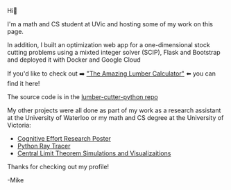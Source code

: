 Hi👋

I'm a math and CS student at UVic and hosting some of my work on this page. 

In addition, I built an optimization web app for a one-dimensional stock cutting problems using a mixted integer solver (SCIP), Flask and Bootstrap and deployed it with Docker and Google Cloud 

If you'd like to check out :arrow_right: ["The Amazing Lumber Calculator"](https://lumber-calculator-python-kmrqin4jgq-uc.a.run.app/calc) :arrow_left:  you can find it here! 

The source code is in the [lumber-cutter-python repo](https://github.com/mjshehan/lumber-calculator-python)

My other projects were all done as part of my work as a research assistant at the University of Waterloo or my math and CS degree at the University of Victoria:

* [Cognitive Effort Research Poster](https://github.com/mjshehan/cognitive-effort/blob/main/Cog-Sci%20Poster-%20Publisher%20-%201.8.pdf)
* [Python Ray Tracer](https://github.com/mjshehan/ray-tracer-python)
* [Central Limit Theorem Simulations and Visualizaitions]( https://github.com/mjshehan/CLT-simulations-R/blob/main/Z-square-CLT-demo.pdf)

Thanks for checking out my profile!

-Mike


<!---
mjshehan/mjshehan is a ✨ special ✨ repository because its `README.md` (this file) appears on your GitHub profile.
You can click the Preview link to take a look at your changes.
--->

